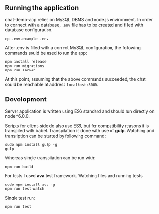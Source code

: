 ## Running the application

chat-demo-app relies on MySQL DBMS and node.js environment. In order to connect with a database, `.env` file has to be created and filled with database configuration.

```
cp .env.example .env
```

After .env is filled with a correct MySQL configuration, the following commands sould be used to run the app:

```
npm install release
npm run migrations
npm run server
```

At this point, assuming that the above commands succeeded, the chat sould be reachable at address `localhost:3000`.  


## Development

Server application is written using ES6 standard and should run directly on node ^6.0.0.

Scripts for client-side do also use ES6, but for compatibility reasons it is transpiled with babel.
Transpilation is done with use of __gulp__. Watching and transription can be started by following command:

```
sudo npm install gulp -g
gulp
```

Whereas single transpilation can be run with:
```
npm run build
```

For tests I used __ava__ test framework. Watching files and running tests:

```
sudo npm install ava -g
npm run test-watch
```

Single test run:
```
npm run test
```
